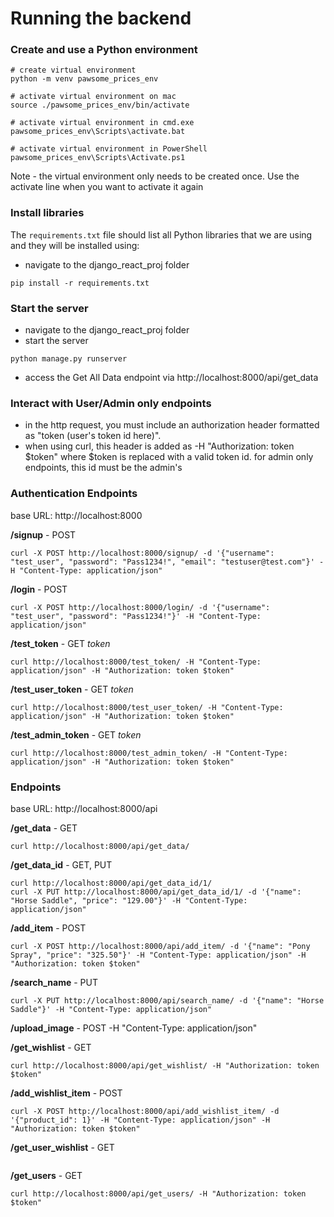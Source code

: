 # Running the backend

### Create and use a Python environment
```
# create virtual environment
python -m venv pawsome_prices_env

# activate virtual environment on mac
source ./pawsome_prices_env/bin/activate

# activate virtual environment in cmd.exe
pawsome_prices_env\Scripts\activate.bat

# activate virtual environment in PowerShell
pawsome_prices_env\Scripts\Activate.ps1
```
Note - the virtual environment only needs to be created once. Use the activate line when you want to activate it again

### Install libraries
The `requirements.txt` file should list all Python libraries that we are using and they will be installed using:
- navigate to the django_react_proj folder
```
pip install -r requirements.txt
```

### Start the server
- navigate to the django_react_proj folder
- start the server
```
python manage.py runserver
```
- access the Get All Data endpoint via http://localhost:8000/api/get_data

### Interact with User/Admin only endpoints
- in the http request, you must include an authorization header formatted as "token (user's token id here)". 
- when using curl, this header is added as -H "Authorization: token $token" where $token is replaced with a valid token id. for admin only endpoints, this id must be the admin's

### Authentication Endpoints
base URL: http://localhost:8000

**/signup** - POST
```
curl -X POST http://localhost:8000/signup/ -d '{"username": "test_user", "password": "Pass1234!", "email": "testuser@test.com"}' -H "Content-Type: application/json"
```
**/login** - POST
```
curl -X POST http://localhost:8000/login/ -d '{"username": "test_user", "password": "Pass1234!"}' -H "Content-Type: application/json"
```
**/test_token** - GET
*token*
```
curl http://localhost:8000/test_token/ -H "Content-Type: application/json" -H "Authorization: token $token"
```

**/test_user_token** - GET
*token*
```
curl http://localhost:8000/test_user_token/ -H "Content-Type: application/json" -H "Authorization: token $token"
```
**/test_admin_token** - GET
*token*
```
curl http://localhost:8000/test_admin_token/ -H "Content-Type: application/json" -H "Authorization: token $token"
```

### Endpoints
base URL: http://localhost:8000/api

**/get_data** - GET
```
curl http://localhost:8000/api/get_data/
```
**/get_data_id** - GET, PUT
```
curl http://localhost:8000/api/get_data_id/1/
curl -X PUT http://localhost:8000/api/get_data_id/1/ -d '{"name": "Horse Saddle", "price": "129.00"}' -H "Content-Type: application/json"

```
**/add_item** - POST
```
curl -X POST http://localhost:8000/api/add_item/ -d '{"name": "Pony Spray", "price": "325.50"}' -H "Content-Type: application/json" -H "Authorization: token $token"
```
**/search_name** - PUT
```
curl -X PUT http://localhost:8000/api/search_name/ -d '{"name": "Horse Saddle"}' -H "Content-Type: application/json"
```
**/upload_image** - POST -H "Content-Type: application/json"

**/get_wishlist** - GET
```
curl http://localhost:8000/api/get_wishlist/ -H "Authorization: token $token"
```
**/add_wishlist_item** - POST
```
curl -X POST http://localhost:8000/api/add_wishlist_item/ -d '{"product_id": 1}' -H "Content-Type: application/json" -H "Authorization: token $token"
```
**/get_user_wishlist** - GET
```curl http://localhost:8000/api/get_user_wishlist/ -H "Content-Type: application/json" -H "Authorization: token $token"
```
**/get_users** - GET
```
curl http://localhost:8000/api/get_users/ -H "Authorization: token $token"
```